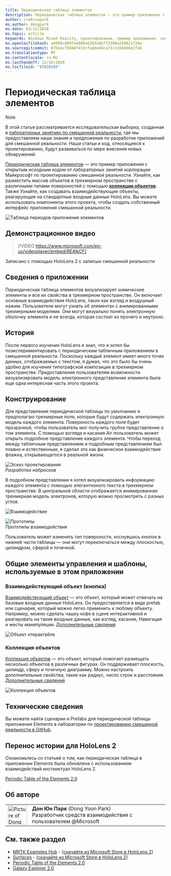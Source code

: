 ```yaml
---
title: Периодическая таблица элементов
description: Периодическая таблица элементов — это пример приложения с открытым исходным кодом от лабораторных занятий корпорации Майкрософт по проектированию смешанной реальности. Узнайте, как расположить массив объектов в трехмерном пространстве с различными типами поверхности, используя коллекции объектов.
author: cre8ivepark
ms.author: dongpark
ms.date: 03/21/2018
ms.topic: article
keywords: Windows Mixed Reality, проектирование, пример приложения, элементы управления, МРТК, набор средств для смешанной реальности, Unity, примеры приложений, примеры приложений, Открытый исходный код, Microsoft Store, HoloLens, гарнитура смешанной реальности, гарнитура Windows Mixed Reality, гарнитура виртуальной реальности
ms.openlocfilehash: a4099c889fee886e63d3a8b773398a250621f26e
ms.sourcegitcommit: 87b54c75044f433cfadda68ca71c1165608e2f4b
ms.translationtype: MT
ms.contentlocale: ru-RU
ms.lasthandoff: 12/10/2020
ms.locfileid: "97010185"
---
```

# <a name="periodic-table-of-the-elements"></a>Периодическая таблица элементов

>[!NOTE]
>В этой статье рассматривается исследовательская выборка, созданная в [лабораторных занятиях по смешанной реальности](https://github.com/Microsoft/MRDesignLabs_Unity), где мы предоставляем наши знания и предложения по разработке приложений для смешанной реальности. Наши статьи и код, относящиеся к проектированию, будут развиваться по мере внесения новых обнаружений.

[Периодическая таблица элементов](https://github.com/Microsoft/MRDesignLabs_Unity_PeriodicTable) — это пример приложения с открытым исходным кодом от лабораторных занятий корпорации Майкрософт по проектированию смешанной реальности. Узнайте, как разместить массив объектов в трехмерном пространстве с различными типами поверхностей с помощью **[коллекции объектов](../../design/object-collection.md)**. Также Узнайте, как создавать взаимодействующие объекты, реагирующие на стандартные входные данные HoloLens. Вы можете использовать компоненты этого проекта, чтобы создать собственный интерфейс приложения смешанной реальности.

![Таблица периодов приложения элементов](images/640px-periodictable-hero.jpg)

## <a name="demo-video"></a>Демонстрационное видео 
> [!VIDEO https://www.microsoft.com/en-us/videoplayer/embed/RE4IkCF]

Записано с помощью HoloLens 2 с записью смешанной реальности

## <a name="about-the-app"></a>Сведения о приложении

Периодическая таблица элементов визуализирует химические элементы и все их свойства в трехмерном пространстве. Он включает основные взаимодействия HoloLens, таких как взгляд и воздушный нажим. Пользователи могут узнать об элементах с анимированными трехмерными моделями. Они могут визуально понять электронную оболочку элемента и ее всегда, которая состоит из прочего и неутронс.

## <a name="background"></a>История

После первого изучения HoloLens я знал, что я хотел бы поэкспериментировать с периодическим табличным приложением в смешанной реальности. Поскольку каждый элемент имеет много точек данных, отображаемых с текстом, я думал, что это было бы очень удобно для изучения типографской композиции в трехмерном пространстве. Предоставление пользователям возможности визуализировать модель электронного представления элемента была еще одна интересная часть этого проекта.

## <a name="design"></a>Конструирование

Для представления периодической таблицы по умолчанию я предполагаю трехмерные поля, которые будут содержать электронную модель каждого элемента. Поверхность каждого поля будет прозрачной, чтобы пользователь мог получить грубое представление о том элемента. С помощью взгляда и касания Air пользователь может открыть подробное представление каждого элемента. Чтобы переход между табличным представлением и подробным представлением был плавно и естественным, я сделал это как физическое взаимодействие флажка, открывающегося в реальной жизни.

![Эскиз проектирования](images/640px-sketch20170406.jpg)<br>
*Разработка набросков*

В подробном представлении я хотел визуализировать информацию каждого элемента с помощью элегантноного текста в трехмерном пространстве. В центральной области отображается анимированная трехмерная модель электронов, которую можно просмотреть с разных углов.

![Взаимодействие](images/640px-periodictable-interaction.jpg)

![Прототипы](images/640px-periodictable-prototypes.jpg)<br>
*Прототипы взаимодействия*

Пользователь может изменить тип поверхности, коснувшись кнопок в нижней части таблицы — они могут переключаться между плоскостью, цилиндром, сферой и точечной.

## <a name="common-controls-and-patterns-used-in-this-app"></a>Общие элементы управления и шаблоны, используемые в этом приложении

### <a name="interactable-object-button"></a>Взаимодействующий объект (кнопка)

[Взаимодействующий объект](../../design/interactable-object.md) — это объект, который может отвечать на базовые входные данные HoloLens. Он предоставляется в виде prefab или сценария, который можно легко применить к любому объекту. Например, можно сделать чашку кофе в сцене интерактивной и реагировать на такие входные данные, как взгляд, касание, Навигация и жесты манипуляции. [Дополнительные сведения](../../design/interactable-object.md)

![Объект нтерактабле](images/640px-periodictable-interactableobject.jpg)

### <a name="object-collection"></a>Коллекция объектов

[Коллекция объектов](../../design/object-collection.md) — это объект, который помогает размещать несколько объектов в различных фигурах. Он поддерживает плоскость, цилиндр, сферу и точечную диаграмму. Можно настроить дополнительные свойства, такие как радиус, число строк и расстояния. [Дополнительные сведения](../../design/object-collection.md)

![Коллекция объектов](images/640px-periodictable-collections.jpg)

## <a name="technical-details"></a>Технические сведения

Вы можете найти сценарии и Prefabs для периодической таблицы приложения Elements в лаборатории по [проектированию смешанной реальности в GitHub](https://github.com/Microsoft/MRDesignLabs_Unity_PeriodicTable).

## <a name="porting-story-for-hololens-2"></a>Перенос истории для HoloLens 2

Ознакомьтесь со статьей о том, как периодическая таблица в приложении Elements была обновлена с использованием взаимодействий инстинктуал HoloLens 2.

[Periodic Table of the Elements 2.0](https://medium.com/@dongyoonpark/bringing-the-periodic-table-of-the-elements-app-to-hololens-2-with-mrtk-v2-a6e3d8362158)




## <a name="about-the-author"></a>Об авторе

<table style="border-collapse:collapse" padding-left="0px">
<tr>
<td style="border-style: none" width="60px"><img alt="Picture of Dong Yoon Park" width="60" height="60" src="images/dongyoonpark.jpg"></td>
<td style="border-style: none"><b>Дон Юн Парк</b> (Dong Yoon Park)<br>Разработчик средств взаимодействия с пользователем @Microsoft</td>
</tr>
</table>

## <a name="see-also"></a>См. также раздел

* [MRTK Examples Hub](https://microsoft.github.io/MixedRealityToolkit-Unity/Documentation/README_ExampleHub.html) - [(скачайте из Microsoft Store в HoloLens 2)](https://www.microsoft.com/en-us/p/mrtk-examples-hub/9mv8c39l2sj4)
* [Surfaces](sampleapp-surfaces.md) - [(скачайте из Microsoft Store в HoloLens 2)](https://www.microsoft.com/en-us/p/surfaces/9nvkpv3sk3x0)
* [Periodic Table of the Elements 2.0](https://medium.com/@dongyoonpark/bringing-the-periodic-table-of-the-elements-app-to-hololens-2-with-mrtk-v2-a6e3d8362158)
* [Galaxy Explorer 2.0](galaxy-explorer-update.md)